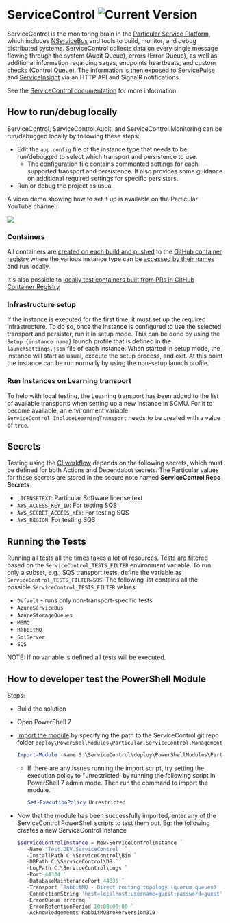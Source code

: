 # ServiceControl ![Current Version](https://img.shields.io/github/release/particular/servicecontrol.svg?style=flat&label=current%20version)

ServiceControl is the monitoring brain in the [Particular Service Platform](https://particular.net/service-platform), which includes [NServiceBus](https://particular.net/nservicebus) and tools to build, monitor, and debug distributed systems. ServiceControl collects data on every single message flowing through the system (Audit Queue), errors (Error Queue), as well as additional information regarding sagas, endpoints heartbeats, and custom checks (Control Queue). The information is then exposed to [ServicePulse](https://particular.net/servicepulse) and [ServiceInsight](https://particular.net/serviceinsight) via an HTTP API and SignalR notifications.

See the [ServiceControl documentation](https://docs.particular.net/servicecontrol/) for more information.

## How to run/debug locally

ServiceControl, ServiceControl.Audit, and ServiceControl.Monitoring can be run/debugged locally by following these steps:

- Edit the `app.config` file of the instance type that needs to be run/debugged to select which transport and persistence to use.
  - The configuration file contains commented settings for each supported transport and persistence. It also provides some guidance on additional required settings for specific persisters.
- Run or debug the project as usual

A video demo showing how to set it up is available on the Particular YouTube channel:

[![](https://img.youtube.com/vi/w3tYnj11dQ8/0.jpg)](https://www.youtube.com/watch?v=w3tYnj11dQ8)

### Containers

All containers are [created on each build and pushed](.github/workflows/push-container-images.yml) to the [GitHub container registry](https://docs.github.com/en/packages/working-with-a-github-packages-registry/working-with-the-container-registry) where the various instance type can be [accessed by their names](/.github/workflows/push-container-images.yml#L33) and run locally.

It's also possible to [locally test containers built from PRs in GitHub Container Registry](/docs/testing.md#container-tests)

### Infrastructure setup

If the instance is executed for the first time, it must set up the required infrastructure. To do so, once the instance is configured to use the selected transport and persister, run it in setup mode. This can be done by using the `Setup {instance name}` launch profile that is defined in 
the `launchSettings.json` file of each instance. When started in setup mode, the instance will start as usual, execute the setup process, and exit. At this point the instance can be run normally by using the non-setup launch profile. 

### Run Instances on Learning transport

To help with local testing, the Learning transport has been added to the list of available transports when setting up a new instance in SCMU. For it to become available, an environment variable `ServiceControl_IncludeLearningTransport` needs to be created with a value of `true`.

## Secrets

Testing using the [CI workflow](/.github/workflows/ci.yml) depends on the following secrets, which must be defined for both Actions and Dependabot secrets. The Particular values for these secrets are stored in the secure note named **ServiceControl Repo Secrets**.

* `LICENSETEXT`: Particular Software license text
* `AWS_ACCESS_KEY_ID`: For testing SQS
* `AWS_SECRET_ACCESS_KEY`: For testing SQS
* `AWS_REGION`: For testing SQS

## Running the Tests

Running all tests all the times takes a lot of resources. Tests are filtered based on the `ServiceControl_TESTS_FILTER` environment variable. To run only a subset, e.g., SQS transport tests, define the variable as `ServiceControl_TESTS_FILTER=SQS`. The following list contains all the possible `ServiceControl_TESTS_FILTER` values:

- `Default` - runs only non-transport-specific tests
- `AzureServiceBus`
- `AzureStorageQueues`
- `MSMQ`
- `RabbitMQ`
- `SqlServer`
- `SQS`

NOTE: If no variable is defined all tests will be executed.

## How to developer test the PowerShell Module

Steps:

- Build the solution
- Open PowerShell 7
- [Import the module](https://learn.microsoft.com/en-us/powershell/module/microsoft.powershell.core/import-module?view=powershell-7.3#example-4-import-all-modules-specified-by-a-path) by specifying the path to the ServiceControl git repo folder `deploy\PowerShellModules\Particular.ServiceControl.Management`
  ```ps1
  Import-Module -Name S:\ServiceControl\deploy\PowerShellModules\Particular.ServiceControl.Management -Verbose 
  ```
   - If there are any issues running the import script, try setting the execution policy to "unrestricted' by running the following script in PowerShell 7 admin mode. Then run the command to import the module.
      ```ps1
      Set-ExecutionPolicy Unrestricted
      ```

- Now that the module has been successfully imported, enter any of the ServiceControl PowerShell scripts to test them out. Eg: the following creates a new ServiceControl Instance
  ```ps1
  $serviceControlInstance = New-ServiceControlInstance `
     -Name 'Test.DEV.ServiceControl' `
     -InstallPath C:\ServiceControl\Bin `
     -DBPath C:\ServiceControl\DB `
     -LogPath C:\ServiceControl\Logs `
     -Port 44334 `
     -DatabaseMaintenancePort 44335 `
     -Transport 'RabbitMQ - Direct routing topology (quorum queues)' `
     -ConnectionString 'host=localhost;username=guest;password=guest' `
     -ErrorQueue errormq `
     -ErrorRetentionPeriod 10:00:00:00 `
     -Acknowledgements RabbitMQBrokerVersion310
  ```